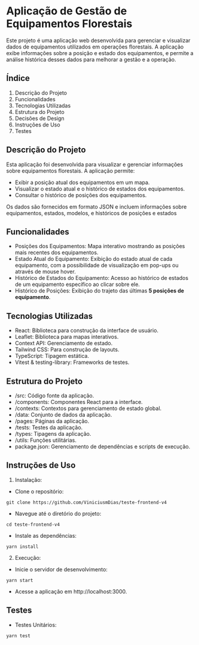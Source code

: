 # Aplicação de Gestão de Equipamentos Florestais

Este projeto é uma aplicação web desenvolvida para gerenciar e visualizar dados de equipamentos utilizados em operações florestais. A aplicação exibe informações sobre a posição e estado dos equipamentos, e permite a análise histórica desses dados para melhorar a gestão e a operação.

## Índice

1. Descrição do Projeto
2. Funcionalidades
3. Tecnologias Utilizadas
4. Estrutura do Projeto
5. Decisões de Design
6. Instruções de Uso
7. Testes

## Descrição do Projeto

Esta aplicação foi desenvolvida para visualizar e gerenciar informações sobre equipamentos florestais. A aplicação permite:

- Exibir a posição atual dos equipamentos em um mapa.
- Visualizar o estado atual e o histórico de estados dos equipamentos.
- Consultar o histórico de posições dos equipamentos.

Os dados são fornecidos em formato JSON e incluem informações sobre equipamentos, estados, modelos, e históricos de posições e estados

## Funcionalidades

- Posições dos Equipamentos: Mapa interativo mostrando as posições mais recentes dos equipamentos.
- Estado Atual do Equipamento: Exibição do estado atual de cada equipamento, com a possibilidade de visualização em pop-ups ou através de mouse hover.
- Histórico de Estados do Equipamento: Acesso ao histórico de estados de um equipamento específico ao clicar sobre ele.
- Histórico de Posições: Exibição do trajeto das últimas **5 posições de equipamento**.

## Tecnologias Utilizadas

- React: Biblioteca para construção da interface de usuário.
- Leaflet: Biblioteca para mapas interativos.
- Context API: Gerenciamento de estado.
- Tailwind CSS: Para construção de layouts.
- TypeScript: Tipagem estática.
- Vitest & testing-library: Frameworks de testes.

## Estrutura do Projeto

- /src: Código fonte da aplicação.
- /components: Componentes React para a interface.
- /contexts: Contextos para gerenciamento de estado global.
- /data: Conjunto de dados da aplicação.
- /pages: Páginas da aplicação.
- /tests: Testes da aplicação.
- /types: Tipagens da aplicação.
- /utils: Funções utilitárias.
- package.json: Gerenciamento de dependências e scripts de execução.

## Instruções de Uso

1. Instalação:

- Clone o repositório:

```
git clone https://github.com/ViniciusmDias/teste-frontend-v4
```

- Navegue até o diretório do projeto:

```
cd teste-frontend-v4
```

- Instale as dependências:

```
yarn install
```

2. Execução:

- Inicie o servidor de desenvolvimento:

```
yarn start
```

- Acesse a aplicação em http://localhost:3000.

## Testes

- Testes Unitários:

```
yarn test
```
